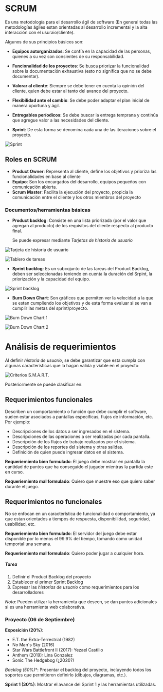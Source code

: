 # SCRUM

Es una metodología para el desarrollo ágil de software (En general todas las metodologías ágiles estan orientadas al desarrollo incremental y la alta interacción con el usuraio/cliente).

Algunos de sus principios básicos son:
* **Equipos autorganizados**: Se confía en la capacidad de las personas, quienes a su vez son consientes de su responsabilidad.
* **Funcionalidad de los proyectos**: Se busca priorizar la funcionalidad sobre la documentación exhaustiva (esto no significa que no se debe documentar).
* **Valorar al cliente**: Siempre se debe tener en cuenta la opinión del cliente, quien debe estar al tanto del avance del proyecto.
* **Flexibilidad ante el cambio**: Se debe poder adaptar el plan inicial de manera oportuna y ágil.
* **Entregables períodicos**: Se debe buscar la entrega temprana y continúa que agregue valor a las necesidades del cliente.

* **Sprint**: De esta forma se denomina cada una de las iteraciones sobre el proyecto.

![Sprint](https://github.com/daniels13ca/Ing_Software/blob/master/images/Sprint.png "Sprint")

## Roles en SCRUM

* **Product Owner**: Representa al cliente, define los objetivos y prioriza las funcionalidades en base al cliente
* **Equipo**: Son los encargados del desarrollo, equipos pequeños con comunicación abierta.
* **Scrum Master**: Facilita la ejecución del proyecto, propicia la comunicación entre el cliente y los otros miembros del proyecto

### Documentos/herramientas básicas

* **Product backlog**: Consiste en una lista priorizada (por el valor que agregan al producto) de los requisitos del cliente respecto al producto final.

  Se puede expresar mediante *Tarjetas de historia de usuario*

![Tarjeta de historia de usuario](https://github.com/daniels13ca/Ing_Software/blob/master/images/Tarjeta_historia.jpg "Tarjeta de historia de usuario")

![Tablero de tareas](https://github.com/daniels13ca/Ing_Software/blob/master/images/scrum-taskboard-seccion.jpg "Tablero de tareas")

* **Sprint backlog**: Es un subcojunto de las tareas del Product Backlog, deben ser seleccionadas teniendo en cuenta la duración del Srpint, la priorización y la capacidad del equipo.

![Sprint backlog](https://github.com/daniels13ca/Ing_Software/blob/master/images/Sprint_backlog.gif "Sprint backlog")

* **Burn Down Chart**: Son gráficos que permiten ver la velocidad a la que se estan cumpliendo los objetivos y de esta forma evaluar si se van a cumplir las metas del sprint/proyecto.

![Burn Down Chart 1](https://github.com/daniels13ca/Ing_Software/blob/master/images/burndown1.gif "Burn Down Chart 1")

![Burn Down Chart 2](https://github.com/daniels13ca/Ing_Software/blob/master/images/burndown2.gif "Burn Down Chart 2")

# Análisis de requerimientos

Al definir *historia de usuario*, se debe garantizar que esta cumpla con algunas características que la hagan valida y viable en el proyecto: 

![Criterios S.M.A.R.T.](https://github.com/daniels13ca/Ing_Software/blob/master/images/SMART.jpg "Criterios S.M.A.R.T.")

Posteriormente se puede clasificar en:

## Requerimientos funcionales

Describen un comportamiento o función que debe cumplir el software, suelen estar asociados a pantallas específicas, flujos de información, etc. Por ejemplo:

* Descripciones de los datos a ser ingresados en el sistema.
* Descripciones de las operaciones a ser realizadas por cada pantalla.
* Descripción de los flujos de trabajo realizados por el sistema.
* Descripción de los reportes del sistema y otras salidas.
* Definición de quien puede ingresar datos en el sistema.

**Requeriemiento bien formulado**: El juego debe mostrar en pantalla la cantidad de puntos que ha conseguido el jugador mientras la partida este en curso.

**Requeriemiento mal formulado**: Quiero que muestre eso que quiero saber durante el juego.

## Requerimientos no funcionales

No se enfocan en un característica de funcionalidad o comportamiento, ya que estan orientados a tiempos de respuesta, disponibilidad, seguridad, usabilidad, etc.

**Requeriemiento bien formulado**: El servidor del juego debe estar disponible por lo menos el 99.9% del tiempo, tomando como unidad temportal una semana.

**Requeriemiento mal formulado**: Quiero poder jugar a cualquier hora.

##### Tarea

1. Definir el Product Backlog del proyecto
2. Establecer el primer Sprint Backlog
3. Expresar las *historias de usuario* como requerimientos para los desarrolladores

*Nota*: Pueden utilizar la herramienta que deseen, se dan puntos adicionales si es una herramienta web colaborativa.

### Proyecto (06 de Septiembre)

**Exposición (20%)**:
* E.T. the Extra-Terrestrial (1982)
* No Man´s Sky (2016)
* Star Wars Battlefront II (2017): Yezael Castillo
* Anthem (2019): Lina Gonzalez
* Sonic The Hedgebog (¿2020?)

**Backlog* (50%)**: Presentar el backlog del proyecto, incluyendo todos los soportes que permitieron definirlo (dibujos, diagramas, etc.).

**Sprint 1 (30%)**: Mostrar el avance del Sprint 1 y las herramientas utilizadas.

